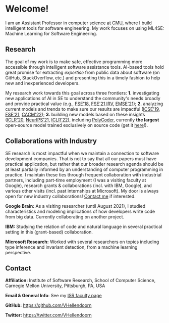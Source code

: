 # Welcome!
I am an Assistant Professor in computer science [at CMU](https://www.isri.cmu.edu/people/core-faculty/hellendoorn-vincent.html), where I build intelligent tools for software engineering. My work focuses on using ML4SE: Machine Learning for Software Engineering.

## Research
The goal of my work is to make safe, effective programming more accessible through intelligent software assistance tools. AI-based tools hold great promise for extracting _expertise_ from public data about software (on GitHub, StackOverflow, etc.) and presenting this in a timely fashion to help new and inexperienced developers.

My research work towards this goal across three frontiers: **1.** investigating new applications of AI in SE to understand the community's needs broadly and provide practical value (e.g., [FSE'18](https://vhellendoorn.github.io/fse2018-j2t.pdf), [FSE'21 IRV](https://vhellendoorn.github.io/fse2021-ivr.pdf), [EMSE'21](https://arxiv.org/pdf/1910.05879.pdf)); **2.** analyzing current models and trends to make sure our results are impactful ([ICSE'19](https://vhellendoorn.github.io/icse2019.pdf), [FSE'21](https://arxiv.org/pdf/2106.03353.pdf), [CACM'22](https://cacm.acm.org/magazines/2022/1/257443-the-growing-cost-of-deep-learning-for-source-code/fulltext)); **3.** building new models based on these insights ([ICLR'20](https://vhellendoorn.github.io/iclr2020.pdf), [NeurIPS'21](https://proceedings.neurips.cc/paper/2021/hash/c2937f3a1b3a177d2408574da0245a19-Abstract.html),  [ICLR'22](https://arxiv.org/pdf/2110.02870.pdf)), including [PolyCoder](https://arxiv.org/pdf/2202.13169.pdf), currently **the largest** open-source model trained exclusively on source code (get it [here](https://github.com/VHellendoorn/Code-LMs)!).

## Collaborations with Industry
SE research is most impactful when we maintain a connection to software development companies. That is not to say that all our papers must have practical application, but rather that our broader research agenda should be at least partially informed by an understanding of computer programming in practice. I maintain these ties through frequent collaboration with industrial partners, including part-time employment (I was a visiting faculty at Google), research grants & collaborations (incl. with IBM, Google), and various other visits (incl. past internships at Microsoft). My door is always open for new industry collaborations! [Contact me](#contact) if interested.

**Google Brain:** As a visiting researcher (until August 2021), I studied characteristics and modeling implications of how developers write code from big data. Currently collaborating on another project.

**IBM:** Studying the relation of code and natural language in several practical setting in this (grant-based) collaboration.

**Microsoft Research:** Worked with several researchers on topics including type inference and invariant detection, from a machine learning perspective.

## Contact
**Affiliation:** Institute of Software Research, School of Computer Science, Carnegie Mellon University, Pittsburgh, PA, USA 

**Email & General Info**: See my [ISR faculty page](https://www.isri.cmu.edu/people/core-faculty/hellendoorn-vincent.html)

**GitHub:** https://github.com/VHellendoorn

**Twitter:** https://twitter.com/VHellendoorn
